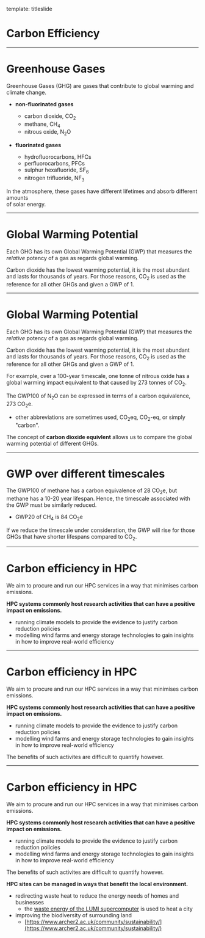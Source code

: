template: titleslide
# Carbon Efficiency



---
# Greenhouse Gases

Greenhouse Gases (GHG) are gases that contribute to global warming and climate change.

- **non-fluorinated gases**
  - carbon dioxide, CO<sub>2</sub>
  - methane, CH<sub>4</sub>
  - nitrous oxide, N<sub>2</sub>O

- **fluorinated gases**
  - hydrofluorocarbons, HFCs
  - perfluorocarbons, PFCs
  - sulphur hexafluoride, SF<sub>6</sub>
  - nitrogen trifluoride, NF<sub>3</sub>

In the atmosphere, these gases have different lifetimes and absorb different amounts <br>of solar energy.



---
# Global Warming Potential

Each GHG has its own Global Warming Potential (GWP) that measures the *relative* potency of a gas as regards global warming.

Carbon dioxide has the lowest warming potential, it is the most abundant and lasts for thousands of years.
For those reasons, CO<sub>2</sub> is used as the reference for all other GHGs and given a GWP of 1.


---
# Global Warming Potential

Each GHG has its own Global Warming Potential (GWP) that measures the *relative* potency of a gas as regards global warming.

Carbon dioxide has the lowest warming potential, it is the most abundant and lasts for thousands of years.
For those reasons, CO<sub>2</sub> is used as the reference for all other GHGs and given a GWP of 1.

For example, over a 100-year timescale, one tonne of nitrous oxide has a global warming impact equivalent to that
caused by 273 tonnes of CO<sub>2</sub>.

The GWP100 of N<sub>2</sub>O can be expressed in terms of a carbon equivalence, 273 CO<sub>2</sub>e.
  - other abbreviations are sometimes used, CO<sub>2</sub>eq, CO<sub>2</sub>-eq, or simply "carbon".

The concept of **carbon dioxide equivlent** allows us to compare the global warming potential of different GHGs.



---
# GWP over different timescales

The GWP100 of methane has a carbon equivalence of 28 CO<sub>2</sub>e, but methane has a 10-20 year lifespan.
Hence, the timescale associated with the GWP must be similarly reduced.
  - GWP20 of CH<sub>4</sub> is 84 CO<sub>2</sub>e

If we reduce the timescale under consideration, the GWP will rise for those GHGs that have shorter lifespans
compared to CO<sub>2</sub>.



---
# Carbon efficiency in HPC

We aim to procure and run our HPC services in a way that minimises carbon emissions.

**HPC systems commonly host research activities that can have a positive impact on emissions.**
  - running climate models to provide the evidence to justify carbon reduction policies
  - modelling wind farms and energy storage technologies to gain insights in how to improve real-world efficiency


---
# Carbon efficiency in HPC

We aim to procure and run our HPC services in a way that minimises carbon emissions.

**HPC systems commonly host research activities that can have a positive impact on emissions.**
  - running climate models to provide the evidence to justify carbon reduction policies
  - modelling wind farms and energy storage technologies to gain insights in how to improve real-world efficiency
   
The benefits of such activites are difficult to quantify however.


---
# Carbon efficiency in HPC

We aim to procure and run our HPC services in a way that minimises carbon emissions.

**HPC systems commonly host research activities that can have a positive impact on emissions.**
  - running climate models to provide the evidence to justify carbon reduction policies
  - modelling wind farms and energy storage technologies to gain insights in how to improve real-world efficiency
   
The benefits of such activites are difficult to quantify however.

**HPC sites can be managed in ways that benefit the local environment.**
  - redirecting waste heat to reduce the energy needs of homes and businesses
    - the [waste energy of the LUMI supercomputer](https://www.lumi-supercomputer.eu/the-waste-energy-of-lumi-supercomputer-produces-20-percent-of-the-district-heat-of-kajaani-csc-and-loiste-lampo-have-signed-an-agreement/) is used to heat a city
  - improving the biodiversity of surrounding land  
    - [https://www.archer2.ac.uk/community/sustainability/](https://www.archer2.ac.uk/community/sustainability/)